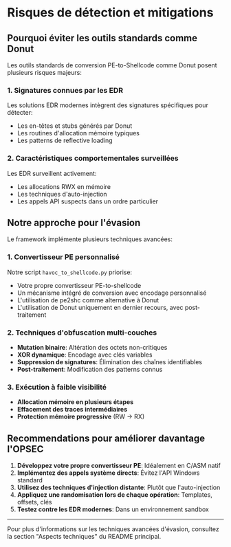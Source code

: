 # Risques de détection et mitigations

## Pourquoi éviter les outils standards comme Donut

Les outils standards de conversion PE-to-Shellcode comme Donut posent plusieurs risques majeurs:

### 1. Signatures connues par les EDR

Les solutions EDR modernes intègrent des signatures spécifiques pour détecter:
- Les en-têtes et stubs générés par Donut
- Les routines d'allocation mémoire typiques
- Les patterns de reflective loading

### 2. Caractéristiques comportementales surveillées

Les EDR surveillent activement:
- Les allocations RWX en mémoire
- Les techniques d'auto-injection
- Les appels API suspects dans un ordre particulier

## Notre approche pour l'évasion

Le framework implémente plusieurs techniques avancées:

### 1. Convertisseur PE personnalisé

Notre script `havoc_to_shellcode.py` priorise:
- Votre propre convertisseur PE-to-shellcode
- Un mécanisme intégré de conversion avec encodage personnalisé
- L'utilisation de pe2shc comme alternative à Donut
- L'utilisation de Donut uniquement en dernier recours, avec post-traitement

### 2. Techniques d'obfuscation multi-couches

- **Mutation binaire**: Altération des octets non-critiques
- **XOR dynamique**: Encodage avec clés variables
- **Suppression de signatures**: Élimination des chaînes identifiables
- **Post-traitement**: Modification des patterns connus

### 3. Exécution à faible visibilité

- **Allocation mémoire en plusieurs étapes**
- **Effacement des traces intermédiaires**
- **Protection mémoire progressive** (RW → RX)

## Recommendations pour améliorer davantage l'OPSEC

1. **Développez votre propre convertisseur PE**: Idéalement en C/ASM natif
2. **Implémentez des appels système directs**: Évitez l'API Windows standard
3. **Utilisez des techniques d'injection distante**: Plutôt que l'auto-injection
4. **Appliquez une randomisation lors de chaque opération**: Templates, offsets, clés
5. **Testez contre les EDR modernes**: Dans un environnement sandbox

---

Pour plus d'informations sur les techniques avancées d'évasion, consultez la section "Aspects techniques" du README principal.